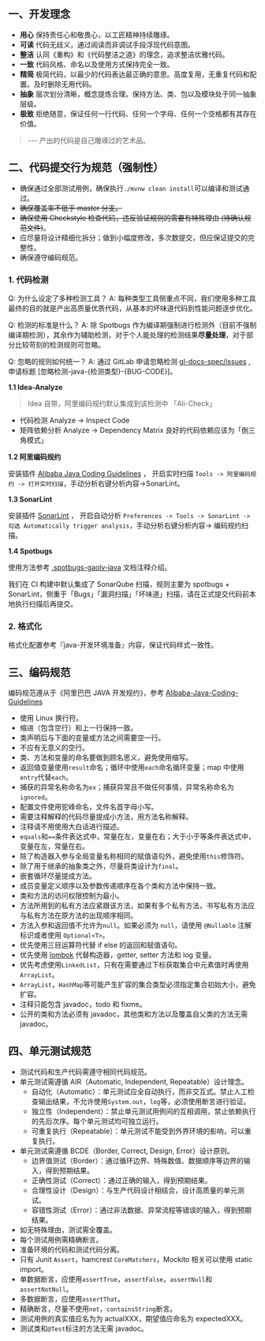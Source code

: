 
## 一、开发理念

- **用心** 保持责任心和敬畏心，以工匠精神持续雕琢。
- **可读** 代码无歧义，通过阅读而非调试手段浮现代码意图。
- **整洁** 认同《重构》和《代码整洁之道》的理念，追求整洁优雅代码。
- **一致** 代码风格、命名以及使用方式保持完全一致。
- **精简** 极简代码，以最少的代码表达最正确的意思。高度复用，无重复代码和配置。及时删除无用代码。
- **抽象** 层次划分清晰，概念提炼合理。保持方法、类、包以及模块处于同一抽象层级。
- **极致** 拒绝随意，保证任何一行代码、任何一个字母、任何一个空格都有其存在价值。

>--- 产出的代码是自己雕琢过的艺术品。

## 二、代码提交行为规范（强制性）

- 确保通过全部测试用例，确保执行`./mvnw clean install`可以编译和测试通过。
- ~~确保覆盖率不低于 master 分支。~~
- ~~确保使用 Checkstyle 检查代码，违反验证规则的需要有特殊理由 (待确认规范文件)~~。
- 应尽量将设计精细化拆分；做到小幅度修改，多次数提交，但应保证提交的完整性。
- 确保遵守编码规范。

### 1. 代码检测
Q: 为什么设定了多种检测工具？
A: 每种类型工具侧重点不同，我们使用多种工具最终的目的就是产出高质量优质代码，从基本的坏味道代码到性能问题逐步优化。

Q: 检测的标准是什么？
A: 除 Spotbugs 作为编译期强制进行检测外（目前不强制编译期检测），其余作为辅助检测，对于个人能处理的检测结果**尽量处理**，对于部分比较苛刻的检测规则可忽略。

Q: 忽略的规则如何统一？
A: 通过 GitLab 申请忽略检测 [gl-docs-spec/issues](https://dev-git.gaolvzongheng.com/glzh-docs/gl-docs-spec/issues) ,申请标题 [忽略检测-java-{检测类型}-{BUG-CODE}]。

**1.1 Idea-Analyze**

> Idea 自带，阿里编码规约默认集成到该检测中 「Ali-Check」

- 代码检测 Analyze -> Inspect Code
- 矩阵依赖分析 Analyze -> Dependency Matrix 良好的代码依赖应该为「倒三角模式」

**1.2 阿里编码规约**
 
安装插件 [Alibaba Java Coding Guidelines](https://plugins.jetbrains.com/plugin/10046-alibaba-java-coding-guidelines) ，
开启实时扫描 `Tools -> 阿里编码规约 -> 打开实时扫描`，手动分析右键分析内容->SonarLint。

**1.3 SonarLint**

安装插件 [SonarLint](https://plugins.jetbrains.com/plugin/7973-sonarlint) ，
开启自动分析 `Preferences -> Tools -> SonarLint -> 勾选 Automatically trigger analysis`，手动分析右键分析内容-> 编码规约扫描。

**1.4 Spotbugs**

使用方法参考 [.spotbugs-gaolv-java](编码规范/java/.spotbugs-gaolv-java.xml) 文档注释介绍。

我们在 CI 构建中默认集成了 SonarQube 扫描，规则主要为 spotbugs + SonarLint，侧重于「Bugs」「漏洞扫描」「坏味道」扫描，请在正式提交代码前本地执行扫描后再提交。

### 2. 格式化
格式化配置参考『java-开发环境准备』内容，保证代码样式一致性。

## 三、编码规范
编码规范遵从于《阿里巴巴 JAVA 开发规约》，参考 [Alibaba-Java-Coding-Guidelines](https://alibaba.github.io/Alibaba-Java-Coding-Guidelines)

- 使用 Linux 换行符。
- 缩进（包含空行）和上一行保持一致。
- 类声明后与下面的变量或方法之间需要空一行。
- 不应有无意义的空行。
- 类、方法和变量的命名要做到顾名思义，避免使用缩写。
- 返回值变量使用`result`命名；循环中使用`each`命名循环变量；map 中使用`entry`代替`each`。
- 捕获的异常名称命名为`ex`；捕获异常且不做任何事情，异常名称命名为`ignored`。
- 配置文件使用驼峰命名，文件名首字母小写。
- 需要注释解释的代码尽量提成小方法，用方法名称解释。
- 注释请不用使用大白话进行描述。
- `equals`和`==`条件表达式中，常量在左，变量在右；大于小于等条件表达式中，变量在左，常量在右。
- 除了构造器入参与全局变量名称相同的赋值语句外，避免使用`this`修饰符。
- 除了用于继承的抽象类之外，尽量将类设计为`final`。
- 嵌套循环尽量提成方法。
- 成员变量定义顺序以及参数传递顺序在各个类和方法中保持一致。
- 类和方法的访问权限控制为最小。
- 方法所用到的私有方法应紧跟该方法，如果有多个私有方法，书写私有方法应与私有方法在原方法的出现顺序相同。
- 方法入参和返回值不允许为`null`。如果必须为 `null`，请使用 `@Nullable` 注解标识或者使用 `Optional<T>`。
- 优先使用三目运算符代替 if else 的返回和赋值语句。
- 优先使用 [lombok](https://projectlombok.org) 代替构造器，getter, setter 方法和 log 变量。
- 优先考虑使用`LinkedList`，只有在需要通过下标获取集合中元素值时再使用`ArrayList`。
- `ArrayList`，`HashMap`等可能产生扩容的集合类型必须指定集合初始大小，避免扩容。
- 注释只能包含 javadoc，todo 和 fixme。
- 公开的类和方法必须有 javadoc，其他类和方法以及覆盖自父类的方法无需 javadoc。

## 四、单元测试规范

- 测试代码和生产代码需遵守相同代码规范。
- 单元测试需遵循 AIR（Automatic, Independent, Repeatable）设计理念。
  - 自动化（Automatic）：单元测试应全自动执行，而非交互式。禁止人工检查输出结果，不允许使用`System.out`，`log`等，必须使用断言进行验证。
  - 独立性（Independent）：禁止单元测试用例间的互相调用，禁止依赖执行的先后次序。每个单元测试均可独立运行。
  - 可重复执行（Repeatable）：单元测试不能受到外界环境的影响，可以重复执行。
- 单元测试需遵循 BCDE（Border, Correct, Design, Error）设计原则。
  - 边界值测试（Border）：通过循环边界、特殊数值、数据顺序等边界的输入，得到预期结果。
  - 正确性测试（Correct）：通过正确的输入，得到预期结果。
  - 合理性设计（Design）：与生产代码设计相结合，设计高质量的单元测试。
  - 容错性测试（Error）：通过非法数据、异常流程等错误的输入，得到预期结果。
- 如无特殊理由，测试需全覆盖。
- 每个测试用例需精确断言。
- 准备环境的代码和测试代码分离。
- 只有 Junit `Assert`，hamcrest `CoreMatchers`，Mockito 相关可以使用 static import。
- 单数据断言，应使用`assertTrue`，`assertFalse`，`assertNull`和`assertNotNull`。
- 多数据断言，应使用`assertThat`。
- 精确断言，尽量不使用`not`，`containsString`断言。
- 测试用例的真实值应名为为 actualXXX，期望值应命名为 expectedXXX。
- 测试类和`@Test`标注的方法无需 javadoc。
